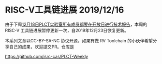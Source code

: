 # RISC-V工具链进展 2019/12/16

由于下周[12月18日PLCT实验室所有成员都要在开放日进行技术报告](https://mp.weixin.qq.com/s/xR2kBsqDjk14vRmvBIYExA)，本周的 RISC-V 工具链进展暂停更新一次，自2019年12月23日恢复更新。

本系列文章以CC-BY-SA-NC 协议开源，如果有做 RV Toolchain 的小伙伴希望分享自己的成果，欢迎提交PR。仓库是

https://github.com/isrc-cas/PLCT-Weekly
